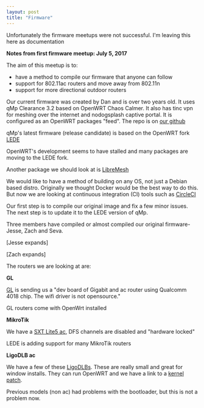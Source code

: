 ```yaml
---
layout: post
title: "Firmware"
---
```


Unfortunately the firmware meetups were not successful. I'm leaving this here as documentation

**Notes from first firmware meetup: July 5, 2017**

The aim of this meetup is to:

* have a method to compile our firmware that anyone can follow
* support for 802.11ac routers and move away from 802.11n
* support for more directional outdoor routers 

Our current firmware was created by Dan and is over two years old. It uses qMp Clearance 3.2 based on OpenWRT Chaos Calmer. It also has tinc vpn for meshing over the internet and nodogsplash captive portal. It is configured as an OpenWRT packages "feed". The repo is on [our github](https://github.com/nycmeshnet/nycmeshfeed)

qMp's latest firmware (release candidate) is based on the OpenWRT fork [LEDE](https://lede-project.org/)

OpenWRT's development seems to have stalled and many packages are moving to the LEDE fork.

Another package we should look at is [LibreMesh](http://libremesh.org/)

We would like to have a method of building on any OS, not just a Debian based distro. Originally we thought Docker would be the best way to do this. But now we are looking at continuous integration (CI) tools such as [CircleCI](https://circleci.com/)

Our first step is to compile our original image and fix a few minor issues. The next step is to update it to the LEDE version of qMp.

Three members have compiled or almost compiled our original firmware- Jesse, Zach and Seva.

[Jesse expands]

[Zach expands]

The routers we are looking at are:

**GL**  

[GL](https://www.gl-inet.com/) is sending us a "dev board of Gigabit and ac router using Qualcomm 4018 chip.
The wifi driver is not opensource."

GL routers come with OpenWrt installed

**MikroTik**

We have a [SXT Lite5 ac](https://routerboard.com/RBSXT5HacD2n), 
DFS channels are disabled and "hardware locked"

LEDE is adding support for many MikroTik routers

**LigoDLB ac**

We have a few of these [LigoDLBs](https://www.ligowave.com/products/ligodlb-5-15-ac). These are really small and great for window installs. They can run OpenWRT and we have a link to a [kernel patch](http://ml.ninux.org/pipermail/battlemesh/2015-August/004114.html).

Previous models (non ac) had problems with the bootloader, but this is not a problem now.
